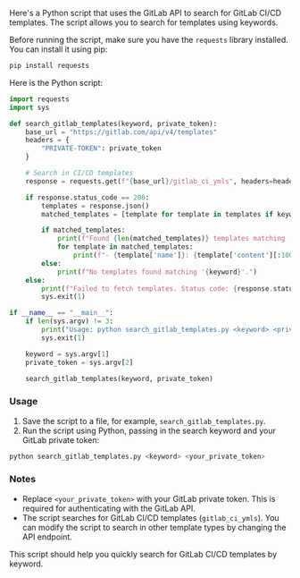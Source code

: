 Here's a Python script that uses the GitLab API to search for GitLab CI/CD templates. The script allows you to search for templates using keywords.

Before running the script, make sure you have the `requests` library installed. You can install it using pip:

```bash
pip install requests
```

Here is the Python script:

```python
import requests
import sys

def search_gitlab_templates(keyword, private_token):
    base_url = "https://gitlab.com/api/v4/templates"
    headers = {
        "PRIVATE-TOKEN": private_token
    }

    # Search in CI/CD templates
    response = requests.get(f"{base_url}/gitlab_ci_ymls", headers=headers)

    if response.status_code == 200:
        templates = response.json()
        matched_templates = [template for template in templates if keyword.lower() in template['name'].lower()]

        if matched_templates:
            print(f"Found {len(matched_templates)} templates matching '{keyword}':")
            for template in matched_templates:
                print(f"- {template['name']}: {template['content'][:100]}...")  # Truncate content for preview
        else:
            print(f"No templates found matching '{keyword}'.")
    else:
        print(f"Failed to fetch templates. Status code: {response.status_code}")
        sys.exit(1)

if __name__ == "__main__":
    if len(sys.argv) != 3:
        print("Usage: python search_gitlab_templates.py <keyword> <private_token>")
        sys.exit(1)

    keyword = sys.argv[1]
    private_token = sys.argv[2]

    search_gitlab_templates(keyword, private_token)
```

### Usage

1. Save the script to a file, for example, `search_gitlab_templates.py`.
2. Run the script using Python, passing in the search keyword and your GitLab private token:

```bash
python search_gitlab_templates.py <keyword> <your_private_token>
```

### Notes

- Replace `<your_private_token>` with your GitLab private token. This is required for authenticating with the GitLab API.
- The script searches for GitLab CI/CD templates (`gitlab_ci_ymls`). You can modify the script to search in other template types by changing the API endpoint.

This script should help you quickly search for GitLab CI/CD templates by keyword.
